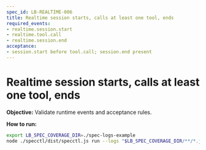 ```yaml
---
spec_id: LB-REALTIME-006
title: Realtime session starts, calls at least one tool, ends
required_events:
- realtime.session.start
- realtime.tool.call
- realtime.session.end
acceptance:
- session.start before tool.call; session.end present
---
```


# Realtime session starts, calls at least one tool, ends

**Objective:** Validate runtime events and acceptance rules.

**How to run:**
```bash
export LB_SPEC_COVERAGE_DIR=./spec-logs-example
node ./specctl/dist/specctl.js run --logs "$LB_SPEC_COVERAGE_DIR/**/*.jsonl" --specs "./SPEC/features/LB-REALTIME-006.spec.md"
```
